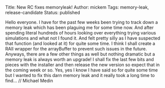 Title: New RC fixes memoryleak!
Author: mickem
Tags: memory-leak, release-candidate
Status: published

Hello everyone. I have for the past few weeks been trying to track down
a memory leak which has been plaguing me for some time now. And after
spending literal hundreds of hours looking over everything trying
various simulations and what not I found it. And felt pretty silly as I
have suspected that function (and looked at it) for quite some time. I
think I shall create a RAII wrapper for the arrayBuffer to prevent such
issues in the future. Anyways, there are a few other things as well but
nothing dramatic but a memory leak is always worth an upgrade! I shall
fix the last few bits and pieces with the installer and then release the
new version so expect that in the coming week or so. Yes, yes I know I
have said so for quite some time but I wanted to fix this darn memory
leak and it really took a long time to find... // Michael Medin
